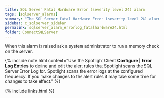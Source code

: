 ```yaml
---
title: SQL Server Fatal Hardware Error (severity level 24) alarm
tags: [sqlserver_alarms]
summary: "The SQL Server Fatal Hardware Error (severity level 24) alarm becomes active when Spotlight Enterprise detects a new fatal error message that contains the log entry 'Severity: 24' in the SQL Sever error log. It indicates a media failure."
sidebar: c_sqlserver_sidebar
permalink: sqlserver_alarm_errorlog_fatalhardware24.html
folder: ConnectSQLServer
---
```


When this alarm is raised ask a system administrator to run a memory check on the server.

{% include note.html content="Use the Spotlight Client **Configure \| Error Log Entries** to define and edit the alert rules that Spotlight scans the SQL Server Error Log for. Spotlight scans the error logs at the configured frequency. If you make changes to the alert rules it may take some time for changes to take effect." %}


{% include links.html %}
